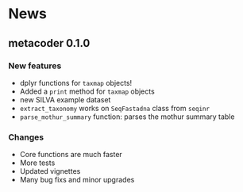 # News 

## metacoder 0.1.0

### New features

* dplyr functions for `taxmap` objects!
* Added a `print` method for `taxmap` objects
* new SILVA example dataset
* `extract_taxonomy` works on `SeqFastadna` class from `seqinr`
* `parse_mothur_summary` function: parses the mothur summary table

### Changes

* Core functions are much faster
* More tests 
* Updated vignettes
* Many bug fixs and minor upgrades